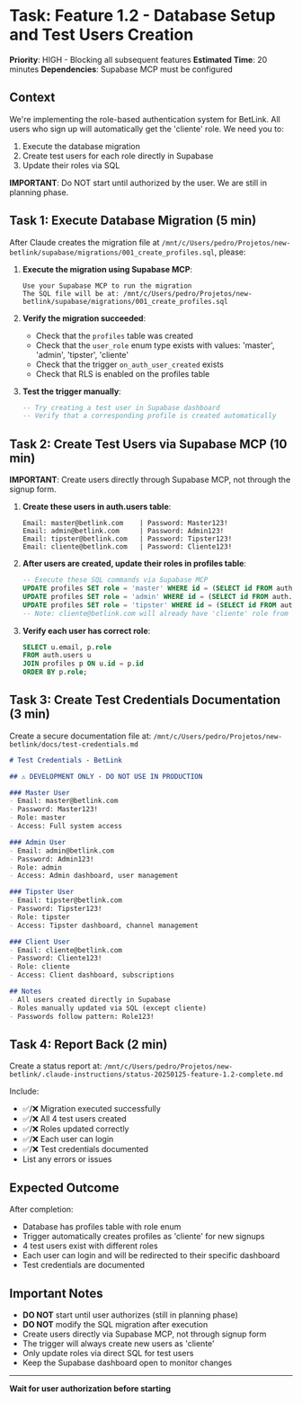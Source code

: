 # Task: Feature 1.2 - Database Setup and Test Users Creation

**Priority**: HIGH - Blocking all subsequent features
**Estimated Time**: 20 minutes
**Dependencies**: Supabase MCP must be configured

## Context
We're implementing the role-based authentication system for BetLink. All users who sign up will automatically get the 'cliente' role. We need you to:
1. Execute the database migration
2. Create test users for each role directly in Supabase
3. Update their roles via SQL

**IMPORTANT**: Do NOT start until authorized by the user. We are still in planning phase.

## Task 1: Execute Database Migration (5 min)

After Claude creates the migration file at `/mnt/c/Users/pedro/Projetos/new-betlink/supabase/migrations/001_create_profiles.sql`, please:

1. **Execute the migration using Supabase MCP**:
   ```
   Use your Supabase MCP to run the migration
   The SQL file will be at: /mnt/c/Users/pedro/Projetos/new-betlink/supabase/migrations/001_create_profiles.sql
   ```

2. **Verify the migration succeeded**:
   - Check that the `profiles` table was created
   - Check that the `user_role` enum type exists with values: 'master', 'admin', 'tipster', 'cliente'
   - Check that the trigger `on_auth_user_created` exists
   - Check that RLS is enabled on the profiles table

3. **Test the trigger manually**:
   ```sql
   -- Try creating a test user in Supabase dashboard
   -- Verify that a corresponding profile is created automatically
   ```

## Task 2: Create Test Users via Supabase MCP (10 min)

**IMPORTANT**: Create users directly through Supabase MCP, not through the signup form.

1. **Create these users in auth.users table**:
   ```
   Email: master@betlink.com    | Password: Master123!
   Email: admin@betlink.com     | Password: Admin123!
   Email: tipster@betlink.com   | Password: Tipster123!
   Email: cliente@betlink.com   | Password: Cliente123!
   ```

2. **After users are created, update their roles in profiles table**:
   ```sql
   -- Execute these SQL commands via Supabase MCP
   UPDATE profiles SET role = 'master' WHERE id = (SELECT id FROM auth.users WHERE email = 'master@betlink.com');
   UPDATE profiles SET role = 'admin' WHERE id = (SELECT id FROM auth.users WHERE email = 'admin@betlink.com');
   UPDATE profiles SET role = 'tipster' WHERE id = (SELECT id FROM auth.users WHERE email = 'tipster@betlink.com');
   -- Note: cliente@betlink.com will already have 'cliente' role from the trigger
   ```

3. **Verify each user has correct role**:
   ```sql
   SELECT u.email, p.role 
   FROM auth.users u 
   JOIN profiles p ON u.id = p.id 
   ORDER BY p.role;
   ```

## Task 3: Create Test Credentials Documentation (3 min)

Create a secure documentation file at: `/mnt/c/Users/pedro/Projetos/new-betlink/docs/test-credentials.md`

```markdown
# Test Credentials - BetLink

## ⚠️ DEVELOPMENT ONLY - DO NOT USE IN PRODUCTION

### Master User
- Email: master@betlink.com
- Password: Master123!
- Role: master
- Access: Full system access

### Admin User
- Email: admin@betlink.com
- Password: Admin123!
- Role: admin
- Access: Admin dashboard, user management

### Tipster User
- Email: tipster@betlink.com
- Password: Tipster123!
- Role: tipster
- Access: Tipster dashboard, channel management

### Client User
- Email: cliente@betlink.com
- Password: Cliente123!
- Role: cliente
- Access: Client dashboard, subscriptions

## Notes
- All users created directly in Supabase
- Roles manually updated via SQL (except cliente)
- Passwords follow pattern: Role123!
```

## Task 4: Report Back (2 min)

Create a status report at: `/mnt/c/Users/pedro/Projetos/new-betlink/.claude-instructions/status-20250125-feature-1.2-complete.md`

Include:
- ✅/❌ Migration executed successfully
- ✅/❌ All 4 test users created
- ✅/❌ Roles updated correctly
- ✅/❌ Each user can login
- ✅/❌ Test credentials documented
- List any errors or issues

## Expected Outcome

After completion:
- Database has profiles table with role enum
- Trigger automatically creates profiles as 'cliente' for new signups
- 4 test users exist with different roles
- Each user can login and will be redirected to their specific dashboard
- Test credentials are documented

## Important Notes

- **DO NOT** start until user authorizes (still in planning phase)
- **DO NOT** modify the SQL migration after execution
- Create users directly via Supabase MCP, not through signup form
- The trigger will always create new users as 'cliente'
- Only update roles via direct SQL for test users
- Keep the Supabase dashboard open to monitor changes

---

**Wait for user authorization before starting**